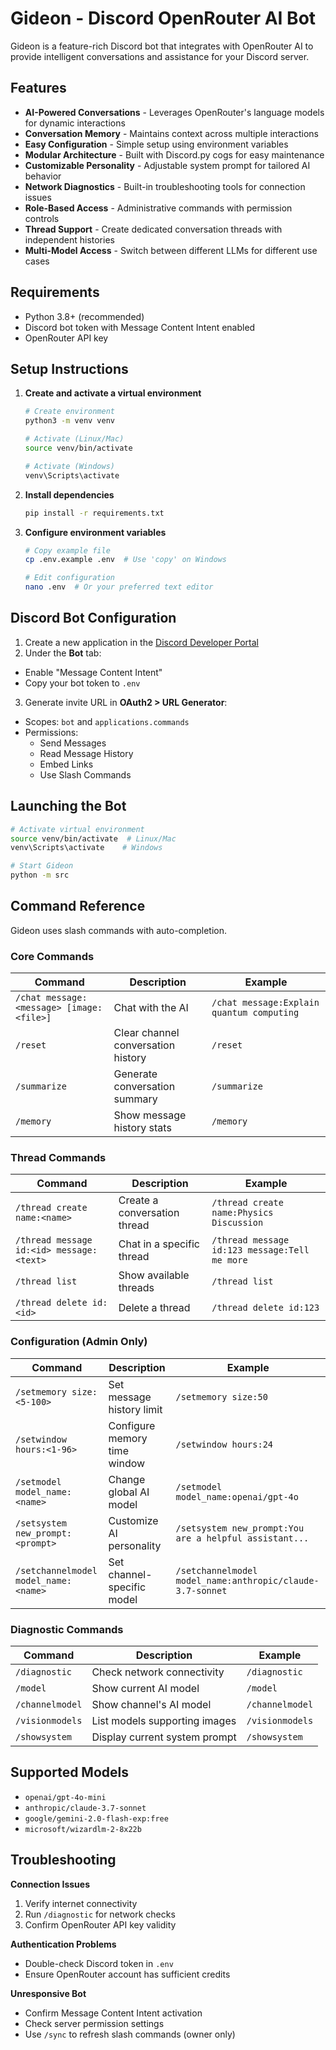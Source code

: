 # Gideon - Discord OpenRouter AI Bot  
Gideon is a feature-rich Discord bot that integrates with OpenRouter AI to provide intelligent conversations and assistance for your Discord server.

## Features
* **AI-Powered Conversations** - Leverages OpenRouter's language models for dynamic interactions  
* **Conversation Memory** - Maintains context across multiple interactions  
* **Easy Configuration** - Simple setup using environment variables  
* **Modular Architecture** - Built with Discord.py cogs for easy maintenance  
* **Customizable Personality** - Adjustable system prompt for tailored AI behavior  
* **Network Diagnostics** - Built-in troubleshooting tools for connection issues  
* **Role-Based Access** - Administrative commands with permission controls  
* **Thread Support** - Create dedicated conversation threads with independent histories
* **Multi-Model Access** - Switch between different LLMs for different use cases

## Requirements
* Python 3.8+ (recommended)
* Discord bot token with Message Content Intent enabled
* OpenRouter API key

## Setup Instructions
1. **Create and activate a virtual environment**  
   ```bash
   # Create environment
   python3 -m venv venv

   # Activate (Linux/Mac)
   source venv/bin/activate

   # Activate (Windows)
   venv\Scripts\activate
   ```

2. **Install dependencies**  
   ```bash
   pip install -r requirements.txt
   ```

3. **Configure environment variables**  
   ```bash
   # Copy example file
   cp .env.example .env  # Use 'copy' on Windows

   # Edit configuration
   nano .env  # Or your preferred text editor
   ```

## Discord Bot Configuration
1. Create a new application in the [Discord Developer Portal](https://discord.com/developers/applications)
2. Under the **Bot** tab:
  - Enable "Message Content Intent"
  - Copy your bot token to `.env`
3. Generate invite URL in **OAuth2 > URL Generator**:
  - Scopes: `bot` and `applications.commands`
  - Permissions:
    - Send Messages
    - Read Message History
    - Embed Links
    - Use Slash Commands

## Launching the Bot
```bash
# Activate virtual environment
source venv/bin/activate  # Linux/Mac
venv\Scripts\activate    # Windows

# Start Gideon
python -m src
```

## Command Reference
Gideon uses slash commands with auto-completion.

### Core Commands
| Command | Description | Example |
|---------|-------------|---------|
| `/chat message:<message> [image:<file>]` | Chat with the AI | `/chat message:Explain quantum computing` |
| `/reset` | Clear channel conversation history | `/reset` |
| `/summarize` | Generate conversation summary | `/summarize` |
| `/memory` | Show message history stats | `/memory` |

### Thread Commands
| Command | Description | Example |
|---------|-------------|---------|
| `/thread create name:<name>` | Create a conversation thread | `/thread create name:Physics Discussion` |
| `/thread message id:<id> message:<text>` | Chat in a specific thread | `/thread message id:123 message:Tell me more` |
| `/thread list` | Show available threads | `/thread list` |
| `/thread delete id:<id>` | Delete a thread | `/thread delete id:123` |

### Configuration (Admin Only)
| Command | Description | Example |
|---------|-------------|---------|
| `/setmemory size:<5-100>` | Set message history limit | `/setmemory size:50` |
| `/setwindow hours:<1-96>` | Configure memory time window | `/setwindow hours:24` |
| `/setmodel model_name:<name>` | Change global AI model | `/setmodel model_name:openai/gpt-4o` |
| `/setsystem new_prompt:<prompt>` | Customize AI personality | `/setsystem new_prompt:You are a helpful assistant...` |
| `/setchannelmodel model_name:<name>` | Set channel-specific model | `/setchannelmodel model_name:anthropic/claude-3.7-sonnet` |

### Diagnostic Commands
| Command | Description | Example |
|---------|-------------|---------|
| `/diagnostic` | Check network connectivity | `/diagnostic` |
| `/model` | Show current AI model | `/model` |
| `/channelmodel` | Show channel's AI model | `/channelmodel` |
| `/visionmodels` | List models supporting images | `/visionmodels` |
| `/showsystem` | Display current system prompt | `/showsystem` |

## Supported Models <a name="models"></a>
- `openai/gpt-4o-mini`
- `anthropic/claude-3.7-sonnet`  
- `google/gemini-2.0-flash-exp:free`  
- `microsoft/wizardlm-2-8x22b`

## Troubleshooting
**Connection Issues**  
1. Verify internet connectivity
2. Run `/diagnostic` for network checks
3. Confirm OpenRouter API key validity

**Authentication Problems**  
- Double-check Discord token in `.env`
- Ensure OpenRouter account has sufficient credits

**Unresponsive Bot**  
- Confirm Message Content Intent activation
- Check server permission settings
- Use `/sync` to refresh slash commands (owner only)
